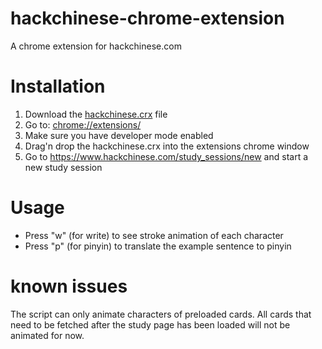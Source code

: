 # hackchinese-chrome-extension
A chrome extension for hackchinese.com

# Installation
1. Download the [hackchinese.crx](https://github.com/boonstoppel/hackchinese-chrome-extension/blob/main/hackchinese.crx) file
2. Go to: [chrome://extensions/](chrome://extensions/)
3. Make sure you have developer mode enabled
3. Drag'n drop the hackchinese.crx into the extensions chrome window
4. Go to https://www.hackchinese.com/study_sessions/new and start a new study session


# Usage
- Press "w" (for write) to see stroke animation of each character
- Press "p" (for pinyin) to translate the example sentence to pinyin

# known issues
The script can only animate characters of preloaded cards. All cards that need to be fetched after the study page has been loaded will not be animated for now.

